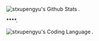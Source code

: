 



<img align="left" alt="stxupengyu's Github Stats" src="https://github-readme-stats.vercel.app/api?username=stxupengyu&show_icons=true&hide_border=true" />. 

****. 

<img align="left" alt="stxupengyu's Coding Language" src="https://github-readme-stats.vercel.app/api/top-langs/?username=stxupengyu&theme=buefy&layout=compact&hide_border=true" />. 

